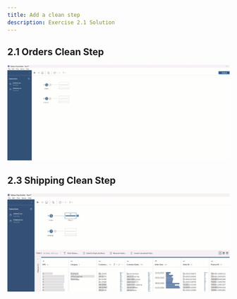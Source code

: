 ```yaml
---
title: Add a clean step
description: Exercise 2.1 Solution
---
```


## 2.1 Orders Clean Step

![How to add a clean step](https://github.com/joshaho/tableau-workshops/blob/main/public/gifs/2.1-cleanstep.gif?raw=true)

## 2.3 Shipping Clean Step

![How to add a shipping clean step](https://github.com/joshaho/tableau-workshops/blob/main/public/gifs/2.3-shippingclean.gif?raw=true)


